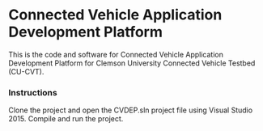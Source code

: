# Connected Vehicle Application Development Platform
This is the code and software for Connected Vehicle Application Development Platform for Clemson University Connected Vehicle Testbed (CU-CVT).

### Instructions

Clone the project and open the CVDEP.sln project file using Visual Studio 2015. 
Compile and run the project. 


